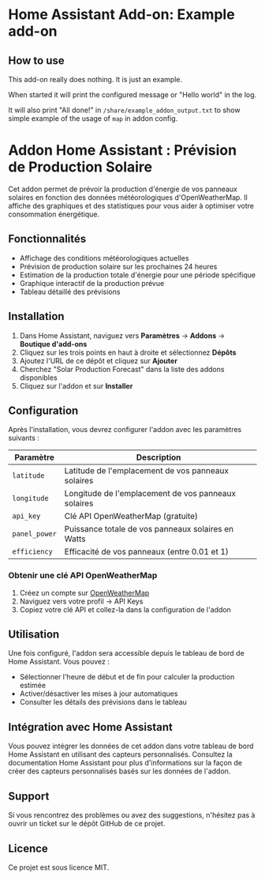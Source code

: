 # Home Assistant Add-on: Example add-on

## How to use

This add-on really does nothing. It is just an example.

When started it will print the configured message or "Hello world" in the log.

It will also print "All done!" in `/share/example_addon_output.txt` to show
simple example of the usage of `map` in addon config.
# Addon Home Assistant : Prévision de Production Solaire

Cet addon permet de prévoir la production d'énergie de vos panneaux solaires en fonction des données météorologiques d'OpenWeatherMap. Il affiche des graphiques et des statistiques pour vous aider à optimiser votre consommation énergétique.

## Fonctionnalités

- Affichage des conditions météorologiques actuelles
- Prévision de production solaire sur les prochaines 24 heures
- Estimation de la production totale d'énergie pour une période spécifique
- Graphique interactif de la production prévue
- Tableau détaillé des prévisions

## Installation

1. Dans Home Assistant, naviguez vers **Paramètres** → **Addons** → **Boutique d'add-ons**
2. Cliquez sur les trois points en haut à droite et sélectionnez **Dépôts**
3. Ajoutez l'URL de ce dépôt et cliquez sur **Ajouter**
4. Cherchez "Solar Production Forecast" dans la liste des addons disponibles
5. Cliquez sur l'addon et sur **Installer**

## Configuration

Après l'installation, vous devrez configurer l'addon avec les paramètres suivants :

| Paramètre | Description |
|-----------|-------------|
| `latitude` | Latitude de l'emplacement de vos panneaux solaires |
| `longitude` | Longitude de l'emplacement de vos panneaux solaires |
| `api_key` | Clé API OpenWeatherMap (gratuite) |
| `panel_power` | Puissance totale de vos panneaux solaires en Watts |
| `efficiency` | Efficacité de vos panneaux (entre 0.01 et 1) |

### Obtenir une clé API OpenWeatherMap

1. Créez un compte sur [OpenWeatherMap](https://openweathermap.org/)
2. Naviguez vers votre profil → API Keys
3. Copiez votre clé API et collez-la dans la configuration de l'addon

## Utilisation

Une fois configuré, l'addon sera accessible depuis le tableau de bord de Home Assistant. Vous pouvez :

- Sélectionner l'heure de début et de fin pour calculer la production estimée
- Activer/désactiver les mises à jour automatiques
- Consulter les détails des prévisions dans le tableau

## Intégration avec Home Assistant

Vous pouvez intégrer les données de cet addon dans votre tableau de bord Home Assistant en utilisant des capteurs personnalisés. Consultez la documentation Home Assistant pour plus d'informations sur la façon de créer des capteurs personnalisés basés sur les données de l'addon.

## Support

Si vous rencontrez des problèmes ou avez des suggestions, n'hésitez pas à ouvrir un ticket sur le dépôt GitHub de ce projet.

## Licence

Ce projet est sous licence MIT.
